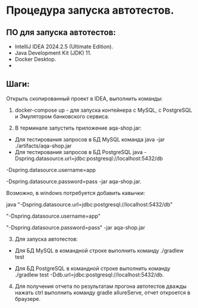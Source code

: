 # Процедура запуска автотестов.
## ПО для запуска автотестов:

* IntelliJ IDEA 2024.2.5 (Ultimate Edition).
* Java Development Kit (JDK) 11.
* Docker Desktop.
* 
## Шаги:
Открыть скопированный проект в IDEA, выполнить команды:

1.	docker-compose up   - для запуска контейнера c MySQL, с PostgreSQL и Эмулятором банковского сервиса.

2.	В терминале запустить приложение aqa-shop.jar:

*	Для тестирования запросов в БД MySQL команда java -jar ./artifacts/aqa-shop.jar
*	Для тестирования запросов в БД PostgreSQL
     java -Dspring.datasource.url=jdbc:postgresql://localhost:5432/db

-Dspring.datasource.username=app

-Dspring.datasource.password=pass -jar aqa-shop.jar.

Возможно, в windows потребуется добавить кавычки:

java "-Dspring.datasource.url=jdbc:postgresql://localhost:5432/db"

"-Dspring.datasource.username=app"

"-Dspring.datasource.password=pass" -jar aqa-shop.jar

3. Для запуска автотестов:

* Для БД MySQL в командной строке выполнить команду ./gradlew test

* Для БД PostgreSQL  в командной строке выполнить команду  ./gradlew test -Ddb.url=jdbc:postgresql://localhost:5432/db.


4. Для получения отчета по результатам прогона автотестов дважды нажать ctrl выполнить команду gradle allureServe, отчет откроется в браузере.